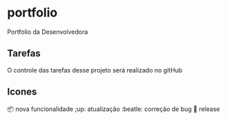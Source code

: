 # portfolio
Portfolio da Desenvolvedora

## Tarefas

O controle das tarefas desse projeto será realizado no gitHub

## Icones

:package: nova funcionalidade
;up: atualização
:beatle: correção de bug
:checkered_flag: release
